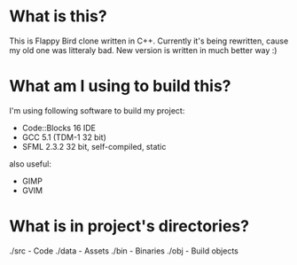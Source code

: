 # What is this?

This is Flappy Bird clone written in C++.
Currently it's being rewritten, cause my old one was litteraly bad.
New version is written in much better way :)

# What am I using to build this?

I'm using following software to build my project:
- Code::Blocks 16 IDE
- GCC 5.1 (TDM-1 32 bit)
- SFML 2.3.2 32 bit, self-compiled, static

also useful:
- GIMP
- GVIM

# What is in project's directories?

./src  - Code
./data - Assets
./bin  - Binaries
./obj  - Build objects

